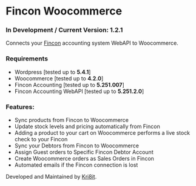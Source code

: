 # Fincon Woocommerce
### In Development / Current Version: 1.2.1
Connects your [Fincon](https://fincon.co.za/) accounting system WebAPI to Woocommerce.

### Requirements
- Wordpress [tested up to **5.4.1**]
- Woocommerce [tested up to **4.2.0**]
- Fincon Accounting [tested up to **5.251.007**]
- Fincon Accounting WebAPI [tested up to **5.251.2.0**]

### Features:
- Sync products from Fincon to Woocommerce
- Update stock levels and pricing automatically from Fincon
- Adding a product to your cart on Woocommerce performs a live stock check to your Fincon
- Sync your Debtors from Fincon to Woocommerce
- Assign Guest orders to Specific Fincon Debtor Account
- Create Woocommerce orders as Sales Orders in Fincon
- Automated emails if the Fincon connection is lost

Developed and Maintained by [Kri8it](https://kri8it.com/).
